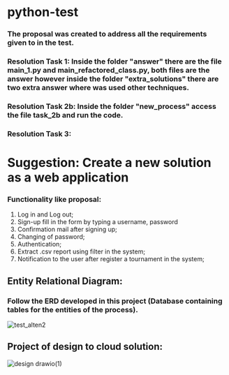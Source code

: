 # python-test
### The proposal was created to address all the requirements given to in the test.

### Resolution Task 1: Inside the folder "answer" there are the file main_1.py and main_refactored_class.py, both files are the answer however inside the folder "extra_solutions" there are two extra answer where was used other techniques.
### Resolution Task 2b: Inside the folder "new_process" access the file task_2b and run the code.
### Resolution Task 3:

# Suggestion: Create a new solution as a web application
### Functionality like proposal:
1. Log in and Log out;
2. Sign-up fill in the form by typing a username, password
3. Confirmation mail after signing up;
4. Changing of password;
5. Authentication;
6. Extract .csv report using filter in the system;
7. Notification to the user after register a tournament in the system;

## Entity Relational Diagram:
### Follow the ERD developed in this project (Database containing tables for the entities of the process).
![test_alten2](https://user-images.githubusercontent.com/67196397/186276478-4085db3c-5d10-4759-b48f-5902d37f65b3.png)

## Project of design to cloud solution:
![design drawio(1)](https://user-images.githubusercontent.com/67196397/186734917-09c8bc4d-5912-44b0-bf3e-2b01c0e01329.png)
